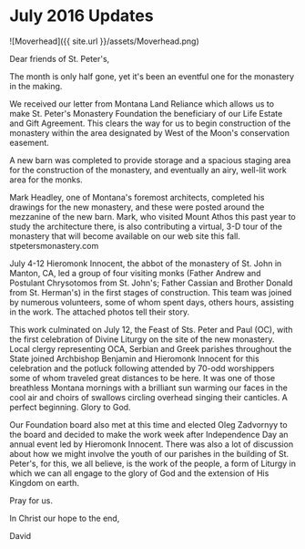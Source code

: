 
# July 2016 Updates

![Moverhead]({{ site.url }}/assets/Moverhead.png)

Dear friends of St. Peter's,

The month is only half gone, yet it's been an eventful one for the monastery in the making.

We received our letter from Montana Land Reliance which allows us to make St. Peter's Monastery Foundation the beneficiary of our Life Estate and Gift Agreement.  This clears the way for us to begin construction of the monastery within the area designated by West of the Moon's conservation easement.

A new barn was completed to provide storage and a spacious staging area for the construction of the monastery, and eventually an airy, well-lit work area for the monks.  

Mark Headley, one of Montana's foremost architects, completed his drawings for the new monastery, and these were posted around the mezzanine of the new barn.  Mark, who visited Mount Athos this past year to study the architecture there, is also contributing a virtual, 3-D tour of the monastery that will become available on our web site this fall. stpetersmonastery.com

July 4-12 Hieromonk Innocent, the abbot of the monastery of St. John in Manton, CA, led a group of four visiting monks (Father Andrew and Postulant Chrysotomos from St. John's; Father Cassian and Brother Donald from St. Herman's) in the first stages of construction.  This team was joined by numerous volunteers, some of whom spent days, others hours, assisting in the work.  The attached photos tell their story.

This work culminated on July 12, the Feast of Sts. Peter and Paul (OC), with the first celebration of Divine Liturgy on the site of the new monastery.  Local clergy representing OCA, Serbian and Greek parishes throughout the State joined Archbishop Benjamin and Hieromonk Innocent for this celebration and the potluck following attended by 70-odd worshippers some of whom traveled great distances to be here.  It was one of those breathless Montana mornings with a brilliant sun warming our faces in the cool air and choirs of swallows circling overhead singing their canticles.  A perfect beginning.  Glory to God.

Our Foundation board also met at this time and elected Oleg Zadvornyy to the board and decided to make the work week after Independence Day an annual event led by Hieromonk Innocent.  There was also a lot of discussion about how we might involve the youth of our parishes in the building of St. Peter's, for this, we all believe, is the work of the people, a form of Liturgy in which we can all engage to the glory of God and the extension of His Kingdom on earth.  

Pray for us.

In Christ our hope to the end,

David
